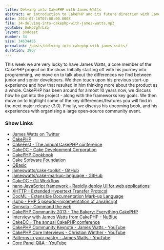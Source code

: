 ```yaml
---
title: Delving into CakePHP with James Watts
abstract: An introduction to CakePHP and its future direction with James Watts.
date: 2014-07-16T07:00:00.000Z
file: 34-delving-into-cakephp-with-james-watts.mp3
youtube: 0uHp2gYrLZo
layout: podcast
number: 34
size: 34634455
permalink: /posts/delving-into-cakephp-with-james-watts/
duration: 3967
---
```


This week we are very lucky to have James Watts, a core member of the CakePHP project on the show.
Initially starting off with his journey into programming, we move on to talk about the differences we find between junior and senior developers.
We then touch upon his previous start-up experience and how that resulted in him thinking more about the product as a whole.
CakePHP has been around for almost 10 years now, we discuss how he got into the project - along with the frameworks key goals.
We then move on to highlight some of the key differences/features you will find in the next major release (3.0).
Finally, we discuss his upcoming book, and his experiences with organising a large open-source community event.

### Show Links

- [James Watts on Twitter](https://twitter.com/_JAMESWATTS_)
- [CakePHP](http://cakephp.org/)
- [CakeFest - The annual CakePHP conference](http://cakefest.org/)
- [CakeDC - Cake Development Corporation](http://www.cakedc.com/)
- [CakePHP Cookbook](http://book.cakephp.org/)
- [Cake Software Foundation](http://cakefoundation.org/)
- [QBasic](http://en.wikipedia.org/wiki/QBasic)
- [jameswatts/cake-toolkit - GitHub](https://github.com/jameswatts/cake-toolkit)
- [jameswatts/cake-markup-language - GitHub](https://github.com/jameswatts/cake-markup-language)
- [CakeDC - Git Workflow](http://www.cakedc.com/git-workflow)
- [nano JavaScript framework - Rapidly deploy UI for web applications](http://nanojs.org/)
- [XHTTP - Extended Hypertext Transfer Protocol](http://xhttp.org/)
- [DocML - Extensible Documentation Mark-up Language](http://docml.org/)
- [jsphp - PHP 5 pseudo-implementation of JavaScript](http://jsphp.org/)
- [Qonsola - Command the web](http://qonsola.com/)
- [CakePHP Community 2013 - The Bakery: Everything CakePHP](http://bakery.cakephp.org/articles/jameswatts/2013/12/29/cakephp_community_2013)
- [Interview with James Watts from CakePHP - NuBlue](http://www.nublue.co.uk/blog/interview-with-james-watts-from-cakephp/)
- [CakeDC - The annual CakePHP conference](http://www.cakedc.com/james_watts/2014/06/12/the_annual_cakephp_conference)
- [CakePHP Community Keynote - James Watts - YouTube](http://www.youtube.com/watch?v=n4cCODjSfnk)
- [CakePHP Core Interviews - Christian Winther - YouTube](http://www.youtube.com/watch?v=NYK-CmRoQ4M)
- [Patterns in your pastry - James Watts - YouTube](http://www.youtube.com/watch?v=PJ6X_9ugS7c)
- [Core Panel Q&A - YouTube](http://www.youtube.com/watch?v=GWp-m6HF4pE)
